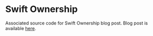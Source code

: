# Swift Ownership
Associated source code for Swift Ownership blog post. Blog post is available [here](https://infinum.com/blog/swift-ownership/).

